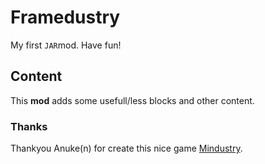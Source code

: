 # Framedustry
My first `JAR`mod. Have fun!
## Content
This **mod** adds some usefull/less blocks and other content.
### Thanks
Thankyou Anuke(n) for create this nice game [Mindustry](https://github.com/Anuken/Mindustry).
